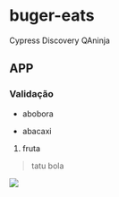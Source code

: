 # buger-eats
Cypress Discovery QAninja
## APP
### Validação
- abobora
* abacaxi
1. fruta
> tatu bola
<img src="teste-1.png">